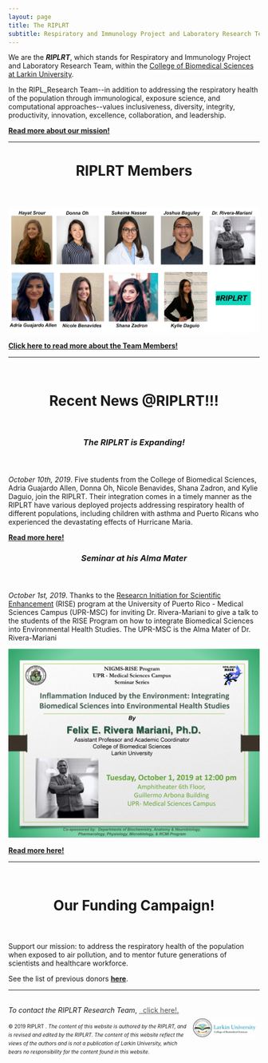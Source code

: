 ```yaml
---
layout: page
title: The RIPLRT
subtitle: Respiratory and Immunology Project and Laboratory Research Team
---
```


We are the <b><i>RIPLRT</i></b>, which stands for Respiratory and Immunology Project and Laboratory Research Team, within the 
<a href="http://ularkin.org/college-of-biomedical-sciences/" target="_blank">College of Biomedical Sciences at Larkin University</a>.

In the RIPL_Research Team--in addition to addressing the respiratory health of the population through immunological, exposure science, and computational approaches--values inclusiveness, diversity, integrity, productivity, innovation, excellence, collaboration, and leadership.

<b><a href="mission" class="list-filter">Read more about our mission!</a></b>

<hr>
<header> 
 	<h1>RIPLRT Members</h1>
</header>

<a href="https://www.riplrt.com/members/">
  <img src="/img/RIPL_EffectRT10.png" alt="RIPLRT Research Team" class="inline"/>
</a>

<b><a href="https://www.riplrt.com/members">Click here to read more about the Team Members!</a></b>

<hr>

<br>
<header>
	<h1>Recent News @RIPLRT!!!</h1>
</header>

<header>
	<h3><i>The RIPLRT is Expanding!</i></h3>
</header>

<p><i>October 10th, 2019</i>. Five students from the College of Biomedical Sciences, Adria Guajardo Allen, Donna Oh, Nicole Benavides, Shana Zadron, and Kylie Daguio, join the RIPLRT. Their integration comes in a timely manner as the RIPLRT have various deployed projects addressing respiratory health of different populations, including children with asthma and Puerto Ricans who experienced the devastating effects of Hurricane Maria. 

<b><a href="https://www.riplrt.com/2019-10-10-new-members-in-riplrt/" class="list-filter">Read more here!</a></b>

<header>
	<h3><i>Seminar at his Alma Mater</i></h3>
</header>

<p> <i>October 1st, 2019</i>. Thanks to the <a href="http://mbrs-rise.rcm.upr.edu/" target="_blank"> Researcn Initiation for Scientific Enhancement</a> (RISE) program at the University of Puerto Rico - Medical Sciences Campus (UPR-MSC) for inviting Dr. Rivera-Mariani to give a talk to the students of the RISE Program on how to integrate Biomedical Sciences into Environmental Health Studies. The UPR-MSC is the Alma Mater of Dr. Rivera-Mariani</p>


<a href="https://www.riplrt.com/2019-10-06-upr-rcm-rise-invites-dr-rivera/">
  <img src="/img/upr-rcm-rise.jpg" alt="UPR-RCM RISE" class="inline"/>
</a>


<b><a href="https://www.riplrt.com/2019-10-06-upr-rcm-rise-invites-dr-rivera/" class="list-filter">Read more here!</a></b>

<hr>

<br>
<header>
	<h1>Our Funding Campaign!</h1>
</header>

Support our mission: to address the respiratory health of the population when exposed to air pollution, and to mentor future generations of scientists and healthcare workforce.

See the list of previous donors <b><a href="https://www.riplrt.com/donors">here</a></b>.

<hr>

<br>
<i>To contact the RIPLRT Research Team</i>, 
<a href="mailto:contactus@riplrt.com" target="_blank" style="color:#515151;"><i class="fa fa-envelope" style="font-size:1em"></i> &nbsp; click here!.<br></a>

<a href="http://ularkin.org/college-of-biomedical-sciences/">
  <img src="/img/LU-Biomed-Logo-Horizontal-1.png" alt="College of Biomedical Sciences at Larkin University" align="right" style="width: 25%; height: 25%; margin:8px"/>
</a>

<font size="1">&#169; 2019 RIPLRT . <i>The content of this website is authored by the RIPLRT, and is revised and edited by the RIPLRT. The content of this website reflect the views of the authors and is not a publication of Larkin University, which bears no responsibility for the content found in this website</i>.</font>



